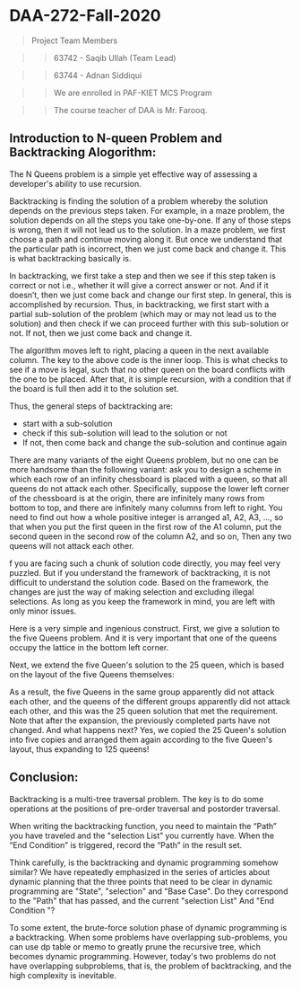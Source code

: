 # DAA-272-Fall-2020
> Project Team Members

>> 63742 - Saqib Ullah (Team Lead)

>> 63744 - Adnan Siddiqui

>> We are enrolled in PAF-KIET MCS Program

>> The course teacher of DAA is Mr. Farooq.

Introduction to N-queen Problem and Backtracking Alogorithm:
------------------------------------------------------------

The N Queens problem is a simple yet effective way of assessing a developer's ability to use recursion.

Backtracking is finding the solution of a problem whereby the solution depends on the previous steps taken. For example, in a maze problem, the solution depends on all the steps you take one-by-one. If any of those steps is wrong, then it will not lead us to the solution. In a maze problem, we first choose a path and continue moving along it. But once we understand that the particular path is incorrect, then we just come back and change it. This is what backtracking basically is.

In backtracking, we first take a step and then we see if this step taken is correct or not i.e., whether it will give a correct answer or not. And if it doesn’t, then we just come back and change our first step. In general, this is accomplished by recursion. Thus, in backtracking, we first start with a partial sub-solution of the problem (which may or may not lead us to the solution) and then check if we can proceed further with this sub-solution or not. If not, then we just come back and change it.

The algorithm moves left to right, placing a queen in the next available column. The key to the above code is the inner loop. This is what checks to see if a move is legal, such that no other queen on the board conflicts with the one to be placed. After that, it is simple recursion, with a condition that if the board is full then add it to the solution set.

Thus, the general steps of backtracking are:

- start with a sub-solution
- check if this sub-solution will lead to the solution or not
- If not, then come back and change the sub-solution and continue again

There are many variants of the eight Queens problem, but no one can be more handsome than the following variant: ask you to design a scheme in which each row of an infinity chessboard is placed with a queen, so that all queens do not attack each other. Specifically, suppose the lower left corner of the chessboard is at the origin, there are infinitely many rows from bottom to top, and there are infinitely many columns from left to right. You need to find out how a whole positive integer is arranged a1, A2, A3, ..., so that when you put the first queen in the first row of the A1 column, put the second queen in the second row of the column A2, and so on, Then any two queens will not attack each other.

f you are facing such a chunk of solution code directly, you may feel very puzzled. But if you understand the framework of backtracking, it is not difficult to understand the solution code. Based on the framework, the changes are just the way of making selection and excluding illegal selections. As long as you keep the framework in mind, you are left with only minor issues.

Here is a very simple and ingenious construct. First, we give a solution to the five Queens problem. And it is very important that one of the queens occupy the lattice in the bottom left corner.

Next, we extend the five Queen's solution to the 25 queen, which is based on the layout of the five Queens themselves:

As a result, the five Queens in the same group apparently did not attack each other, and the queens of the different groups apparently did not attack each other, and this was the 25 queen solution that met the requirement. Note that after the expansion, the previously completed parts have not changed.
And what happens next? Yes, we copied the 25 Queen's solution into five copies and arranged them again according to the five Queen's layout, thus expanding to 125 queens!


Conclusion:
-----------
Backtracking is a multi-tree traversal problem. The key is to do some operations at the positions of pre-order traversal and postorder traversal. 

When writing the backtracking function, you need to maintain the “Path” you have traveled and the "selection List” you currently have. When the “End Condition” is triggered, record the “Path” in the result set.

Think carefully, is the backtracking and dynamic programming somehow similar? We have repeatedly emphasized in the series of articles about dynamic planning that the three points that need to be clear in dynamic programming are "State", "selection" and "Base Case". Do they correspond to the "Path" that has passed, and the current "selection List" And "End Condition "?

To some extent, the brute-force solution phase of dynamic programming is a backtracking. When some problems have overlapping sub-problems, you can use dp table or memo to greatly prune the recursive tree, which becomes dynamic programming. However, today's two problems do not have overlapping subproblems, that is, the problem of backtracking, and the high complexity is inevitable.


